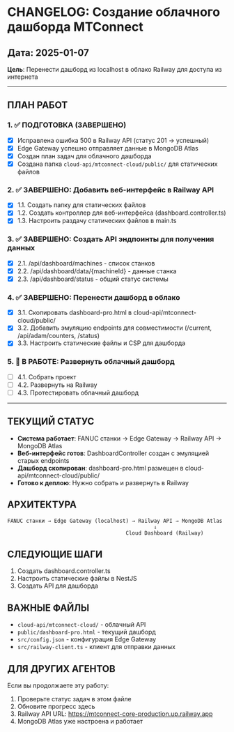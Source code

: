# CHANGELOG: Создание облачного дашборда MTConnect

## Дата: 2025-01-07
**Цель**: Перенести дашборд из localhost в облако Railway для доступа из интернета

---

## ПЛАН РАБОТ

### 1. ✅ ПОДГОТОВКА (ЗАВЕРШЕНО)
- [x] Исправлена ошибка 500 в Railway API (статус 201 → успешный)
- [x] Edge Gateway успешно отправляет данные в MongoDB Atlas
- [x] Создан план задач для облачного дашборда
- [x] Создана папка `cloud-api/mtconnect-cloud/public/` для статических файлов

### 2. ✅ ЗАВЕРШЕНО: Добавить веб-интерфейс в Railway API
- [x] 1.1. Создать папку для статических файлов
- [x] 1.2. Создать контроллер для веб-интерфейса (dashboard.controller.ts)  
- [x] 1.3. Настроить раздачу статических файлов в main.ts

### 3. ✅ ЗАВЕРШЕНО: Создать API эндпоинты для получения данных
- [x] 2.1. /api/dashboard/machines - список станков
- [x] 2.2. /api/dashboard/data/{machineId} - данные станка
- [x] 2.3. /api/dashboard/status - общий статус системы

### 4. ✅ ЗАВЕРШЕНО: Перенести дашборд в облако
- [x] 3.1. Скопировать dashboard-pro.html в cloud-api/mtconnect-cloud/public/
- [x] 3.2. Добавить эмуляцию endpoints для совместимости (/current, /api/adam/counters, /status)
- [x] 3.3. Настроить статические файлы и CSP для дашборда

### 5. 🔄 В РАБОТЕ: Развернуть облачный дашборд
- [ ] 4.1. Собрать проект
- [ ] 4.2. Развернуть на Railway  
- [ ] 4.3. Протестировать облачный дашборд

---

## ТЕКУЩИЙ СТАТУС  
- **Система работает**: FANUC станки → Edge Gateway → Railway API → MongoDB Atlas
- **Веб-интерфейс готов**: DashboardController создан с эмуляцией старых endpoints
- **Дашборд скопирован**: dashboard-pro.html размещен в cloud-api/mtconnect-cloud/public/
- **Готово к деплою**: Нужно собрать и развернуть в Railway

## АРХИТЕКТУРА
```
FANUC станки → Edge Gateway (localhost) → Railway API → MongoDB Atlas
                                               ↓
                                      Cloud Dashboard (Railway)
```

## СЛЕДУЮЩИЕ ШАГИ
1. Создать dashboard.controller.ts
2. Настроить статические файлы в NestJS
3. Создать API для дашборда

## ВАЖНЫЕ ФАЙЛЫ
- `cloud-api/mtconnect-cloud/` - облачный API
- `public/dashboard-pro.html` - текущий дашборд
- `src/config.json` - конфигурация Edge Gateway
- `src/railway-client.ts` - клиент для отправки данных

## ДЛЯ ДРУГИХ АГЕНТОВ
Если вы продолжаете эту работу:
1. Проверьте статус задач в этом файле
2. Обновите прогресс здесь
3. Railway API URL: https://mtconnect-core-production.up.railway.app
4. MongoDB Atlas уже настроена и работает 